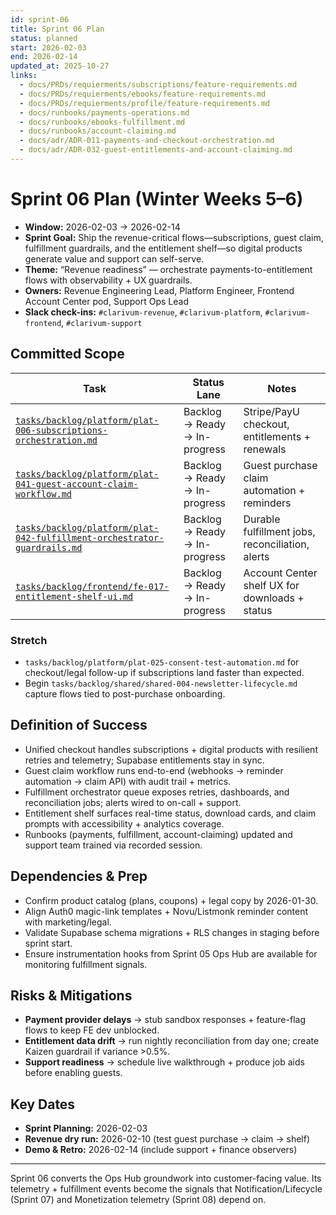 ```yaml
---
id: sprint-06
title: Sprint 06 Plan
status: planned
start: 2026-02-03
end: 2026-02-14
updated_at: 2025-10-27
links:
  - docs/PRDs/requierments/subscriptions/feature-requirements.md
  - docs/PRDs/requierments/ebooks/feature-requirements.md
  - docs/PRDs/requierments/profile/feature-requirements.md
  - docs/runbooks/payments-operations.md
  - docs/runbooks/ebooks-fulfillment.md
  - docs/runbooks/account-claiming.md
  - docs/adr/ADR-011-payments-and-checkout-orchestration.md
  - docs/adr/ADR-032-guest-entitlements-and-account-claiming.md
---
```


# Sprint 06 Plan (Winter Weeks 5–6)

- **Window:** 2026-02-03 → 2026-02-14  
- **Sprint Goal:** Ship the revenue-critical flows—subscriptions, guest claim, fulfillment guardrails, and the entitlement shelf—so digital products generate value and support can self-serve.  
- **Theme:** “Revenue readiness” — orchestrate payments-to-entitlement flows with observability + UX guardrails.  
- **Owners:** Revenue Engineering Lead, Platform Engineer, Frontend Account Center pod, Support Ops Lead  
- **Slack check-ins:** `#clarivum-revenue`, `#clarivum-platform`, `#clarivum-frontend`, `#clarivum-support`

## Committed Scope

| Task | Status Lane | Notes |
|------|-------------|-------|
| [`tasks/backlog/platform/plat-006-subscriptions-orchestration.md`](../../backlog/platform/plat-006-subscriptions-orchestration.md) | Backlog → Ready → In-progress | Stripe/PayU checkout, entitlements + renewals |
| [`tasks/backlog/platform/plat-041-guest-account-claim-workflow.md`](../../backlog/platform/plat-041-guest-account-claim-workflow.md) | Backlog → Ready → In-progress | Guest purchase claim automation + reminders |
| [`tasks/backlog/platform/plat-042-fulfillment-orchestrator-guardrails.md`](../../backlog/platform/plat-042-fulfillment-orchestrator-guardrails.md) | Backlog → Ready → In-progress | Durable fulfillment jobs, reconciliation, alerts |
| [`tasks/backlog/frontend/fe-017-entitlement-shelf-ui.md`](../../backlog/frontend/fe-017-entitlement-shelf-ui.md) | Backlog → Ready → In-progress | Account Center shelf UX for downloads + status |

### Stretch

- `tasks/backlog/platform/plat-025-consent-test-automation.md` for checkout/legal follow-up if subscriptions land faster than expected.
- Begin `tasks/backlog/shared/shared-004-newsletter-lifecycle.md` capture flows tied to post-purchase onboarding.

## Definition of Success

- Unified checkout handles subscriptions + digital products with resilient retries and telemetry; Supabase entitlements stay in sync.
- Guest claim workflow runs end-to-end (webhooks → reminder automation → claim API) with audit trail + metrics.
- Fulfillment orchestrator queue exposes retries, dashboards, and reconciliation jobs; alerts wired to on-call + support.
- Entitlement shelf surfaces real-time status, download cards, and claim prompts with accessibility + analytics coverage.
- Runbooks (payments, fulfillment, account-claiming) updated and support team trained via recorded session.

## Dependencies & Prep

- Confirm product catalog (plans, coupons) + legal copy by 2026-01-30.
- Align Auth0 magic-link templates + Novu/Listmonk reminder content with marketing/legal.
- Validate Supabase schema migrations + RLS changes in staging before sprint start.
- Ensure instrumentation hooks from Sprint 05 Ops Hub are available for monitoring fulfillment signals.

## Risks & Mitigations

- **Payment provider delays** → stub sandbox responses + feature-flag flows to keep FE dev unblocked.
- **Entitlement data drift** → run nightly reconciliation from day one; create Kaizen guardrail if variance >0.5%.
- **Support readiness** → schedule live walkthrough + produce job aids before enabling guests.

## Key Dates

- **Sprint Planning:** 2026-02-03  
- **Revenue dry run:** 2026-02-10 (test guest purchase → claim → shelf)  
- **Demo & Retro:** 2026-02-14 (include support + finance observers)

---

Sprint 06 converts the Ops Hub groundwork into customer-facing value. Its telemetry + fulfillment events become the signals that Notification/Lifecycle (Sprint 07) and Monetization telemetry (Sprint 08) depend on.
